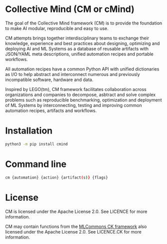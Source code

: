 # Collective Mind (CM or cMind)

The goal of the Collective Mind framework (CM) is to provide the foundation
to make AI modular, reproducible and easy to use.

CM attempts brings together interdisciplinary teams to exchange their knowledge, 
experience and best practices about designing, optimizing and deploying AI and ML Systems 
as a database of reusable artifacts with JSON/YAML meta descriptions, 
unified automation recipes and portable workflows. 

All automation recipes have a common Python API with unified dictionaries as I/O
to help abstract and interconnect numerous and previously incompatible 
software, hardware and data.

Inspired by LEGO(tm), CM framework facilitates collaboration across organizations and companies
to decompose, asbtract and solve complex problems such as reproducible benchmarking, 
optimization and deployment of ML Systems by interconnecting, testing and improving
common automation recipes, artifacts and workflows.

# Installation

```bash
python3 -m pip install cmind
```

# Command line
```bash
cm {automation} {action} {artifact(s)} {flags}
```

# License
CM is licensed under the Apache License 2.0. 
See LICENCE for more information.

CM may contain functions from the [MLCommons CK framework](https://github.com/mlcommons/ck) 
also licensed under the Apache License 2.0. See LICENCE.CK for more information.

